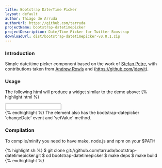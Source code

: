 ```yaml
---
title: Bootstrap Date/Time Picker
layout: default
author: Thiago de Arruda
authorUrl: https://github.com/tarruda
projectName: bootstrap-datetimepicker
projectDescription: Date/Time Picker for Twitter Boostrap 
downloadUrl: dist/bootstrap-datetimepicker-v0.0.1.zip
---
```

### Introduction
Simple date/time picker component based on the work of [Stefan Petre](http://www.eyecon.ro/bootstrap-datepicker/),
with contributions taken from [Andrew Rowls](https://github.com/eternicode) and (https://github.com/jdewit).

### Usage
The following html will produce a widget similar to the demo above:
{% highlight html %}
<html>
  <head>
    <link rel="stylesheet" type="text/css" media="screen" href="http://tarruda.github.com/bootstrap-datetimepicker/stylesheets/bootstrap-datetimepicker.min.css">
  </head>
  <body>
    <div id="datetimepicker" class="input-append date">
      <input type="text"></input>
      <span class="add-on">
        <i data-time-icon="icon-time" data-date-icon="icon-calendar"></i>
      </span>
    </div>
    <script type="text/javascript" src="//cdnjs.cloudflare.com/ajax/libs/jquery/1.8.3/jquery.min.js"></script> 
    <script type="text/javascript" src="//netdna.bootstrapcdn.com/twitter-bootstrap/2.2.2/js/bootstrap.min.js"></script>
    <script type="text/javascript" src="http://tarruda.github.com/bootstrap-datetimepicker/javascripts/bootstrap-datetimepicker.min.js"></script>
    <script type="text/javascript">
      $('#datetimepicker').datetimepicker({
        format: 'dd/MM/yy hh:mm',
        language: 'pt-BR',
        pickDate: true,
        pickTime: true,
        hourStep: 1,
        minuteStep: 15,
        secondStep: 30
      });
    </script>
  </body>
{% endhighlight %}
The element also has the bootstrap-datepicker 'changeDate' event and 'setValue' method.

### Compilation
To compile/minify you need to have make, node.js and npm on your $PATH

{% highlight sh %}
$ git clone git://github.com/tarruda/bootstrap-datetimepicker.git
$ cd bootstrap-datetimepicker
$ make deps
$ make build
{% endhighlight %}
